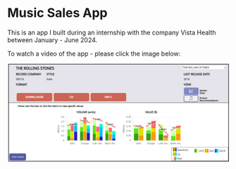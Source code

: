 # Music Sales App
This is an app I built during an internship with the company Vista Health between January - June 2024.

To watch a video of the app - please click the image below: 

[![Watch the video](https://github.com/Babyoilrig/musicSalesApp/blob/main/public/music-sales-app-image.png)](https://github.com/Babyoilrig/musicSalesApp/blob/76bdbf620a85f6c194045e2beb1473504d760a10/public/music-sales-app.mp4)

